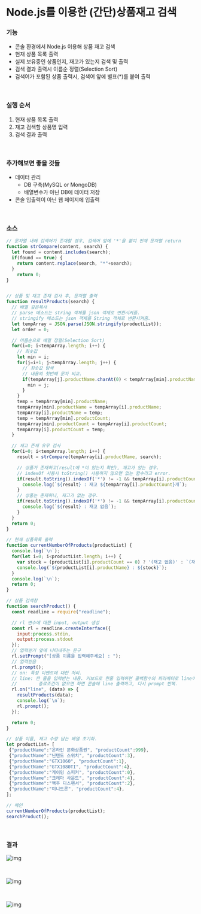 # Node.js를 이용한 (간단)상품재고 검색

### 기능

- 콘솔 환경에서 Node.js 이용해 상품 재고 검색
- 현재 상품 목록 출력
- 실제 보유중인 상품인지, 재고가 있는지 검색 및 출력
- 검색 결과 출력시 이름순 정렬(Selection Sort)
- 검색어가 포함된 상품 출력시, 검색어 앞에 별표(*)를 붙여 출력

<br>

### 실행 순서

1. 현재 상품 목록 출력
2. 재고 검색할 상품명 입력
3. 검색 결과 출력

<br>

### 추가해보면 좋을 것들

- 데이터 관리
  - DB 구축(MySQL or MongoDB)
  - 배열변수가 아닌 DB에 데이터 저장
- 콘솔 입출력이 아닌 웹 페이지에 입출력

<br>

### 소스

```javascript
// 문자열 내에 검색어가 존재할 경우, 검색어 앞에 '*'을 붙여 전체 문자열 return
function strCompare(content, search) {
  let found = content.includes(search);
  if(found == true) {
    return content.replace(search, "*"+search);
  }
    return 0;
}


// 상품 및 재고 존재 검사 후, 문자열 출력
function resultProducts(search) {
  // 배열 깊은복사
  // parse 메소드는 string 객체를 json 객체로 변환시켜줌.
  // stringify 메소드는 json 객체를 String 객체로 변환시켜줌.
  let tempArray = JSON.parse(JSON.stringify(productList));
  let order = 0;

  // 이름순으로 배열 정렬(Selection Sort)
  for(i=0; i<tempArray.length; i++) {
    // 최솟값
    let min = i;
    for(j=i+1; j<tempArray.length; j++) {
      // 최솟값 탐색
      // 내용의 첫번째 문자 비교.
      if(tempArray[j].productName.charAt(0) < tempArray[min].productName.charAt(0)) {
        min = j;
      }
    }
    temp = tempArray[min].productName;
    tempArray[min].productName = tempArray[i].productName;
    tempArray[i].productName = temp;
    temp = tempArray[min].productCount;
    tempArray[min].productCount = tempArray[i].productCount;
    tempArray[i].productCount = temp;
  }

  // 재고 존재 유무 검사
  for(i=0; i<tempArray.length; i++) {
    result = strCompare(tempArray[i].productName, search);

    // 상품가 존재하고(result에 *이 있는지 확인), 재고가 있는 경우.
    // indexOf 사용시 toString() 사용하지 않으면 없는 함수라고 error.
    if(result.toString().indexOf('*') != -1 && tempArray[i].productCount != 0 ) {
      console.log(`${result} : 재고 ${tempArray[i].productCount}개`);
    }
    // 상품는 존재하나, 재고가 없는 경우.
    if(result.toString().indexOf('*') != -1 && tempArray[i].productCount == 0 ) {
      console.log(`${result} : 재고 없음`);
    }
  }
  return 0;
}

// 현재 상품목록 출력
function currentNumberOfProducts(productList) {
  console.log(`\n`);
  for(let i=0; i<productList.length; i++) {
    var stock = (productList[i].productCount == 0) ? '(재고 없음)' : `(재고 ${productList[i].productCount}개)`;
    console.log(`${productList[i].productName} : ${stock}`);
  }
  console.log(`\n`);
  return 0;
}

// 상품 검색창
function searchProduct() {
  const readline = require("readline");

  // rl 변수에 대한 input, output 생성
  const rl = readline.createInterface({
    input:process.stdin,
    output:process.stdout
  });
  // 입력받기 앞에 나타내주는 문구
  rl.setPrompt("[상품 이름을 입력해주세요] : ");
  // 입력받음
  rl.prompt();
  // on: 특정 이벤트에 대한 처리.
  // line: 한 줄을 입력받는 내용. 키보드로 한줄 입력하면 콜백함수의 파라메터로 line이 들어오게 됨.
  //        종료조건이 없으면 화면 콘솔에 line 출력하고, 다시 prompt 반복.
  rl.on("line", (data) => {
    resultProducts(data);
    console.log(`\n`);
    rl.prompt();
  });

  return 0;
}

// 상품 이름, 재고 수량 담는 배열 초기화.
let productList= [
 {"productName":"온라인 문화상품권", "productCount":999},
 {"productName":"닌텐도 스위치", "productCount":3},
 {"productName":"GTX1060", "productCount":1},
 {"productName":"GTX1080TI", "productCount":4},
 {"productName":"게이밍 스피커", "productCount":0},
 {"productName":"크레마 사운드", "productCount":4},
 {"productName":"맥주 디스펜서", "productCount":2},
 {"productName":"미니드론", "productCount":4},
];

// 메인
currentNumberOfProducts(productList);
searchProduct();
```

<br>

### 결과

![img](https://i.imgur.com/trbkklI.png)

<br>

![img](https://i.imgur.com/3BANhCl.png)

<br>

![img](https://i.imgur.com/OlI5OjV.png)